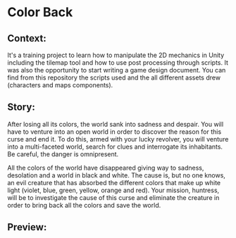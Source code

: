 # Color Back
## Context:
It's a training project to learn how to manipulate the 2D mechanics in Unity including the tilemap tool and how to use post processing through scripts. It was also the opportunity to start writing a game design document. You can find from this repository the scripts used and the all different assets drew (characters and maps components).

## Story:
After losing all its colors, the world sank into sadness and despair. You will have to venture into an open world in order to discover the reason for this curse and end it. To do this, armed with your lucky revolver, you will venture into a multi-faceted world, search for clues and interrogate its inhabitants. Be careful, the danger is omnipresent.

All the colors of the world have disappeared giving way to sadness, desolation and a world in black and white. The cause is, but no one knows, an evil creature that has absorbed the different colors that make up white light (violet, blue, green, yellow, orange and red). Your mission, huntress, will be to investigate the cause of this curse and eliminate the creature in order to bring back all the colors and save the world.

## Preview:
